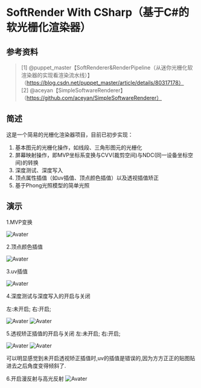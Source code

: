 # SoftRender With CSharp（基于C#的软光栅化渲染器）
## 参考资料
> [1] @puppet_master【SoftRenderer&RenderPipeline（从迷你光栅化软渲染器的实现看渲染流水线）】（https://blog.csdn.net/puppet_master/article/details/80317178）  
> [2] @aceyan【SimpleSoftwareRenderer】（https://github.com/aceyan/SimpleSoftwareRenderer）
## 简述
这是一个简易的光栅化渲染器项目，目前已初步实现：

1. 基本图元的光栅化操作，如线段、三角形图元的光栅化
2. 屏幕映射操作，即MVP坐标系变换与CVV(裁剪空间)与NDC(同一设备坐标空间)的转换
3. 深度测试、深度写入
4. 顶点属性插值（如uv插值、顶点颜色插值）以及透视插值矫正
5. 基于Phong光照模型的简单光照

## 演示

1.MVP变换

![Avater](readmeImage/顶点的MVP变换.gif)

2.顶点颜色插值

![Avater](readmeImage/顶点颜色插值.gif)

3.uv插值

![Avater](readmeImage/uv插值.gif)

4.深度测试与深度写入的开启与关闭

左:未开启;   右:开启;

![Avater](readmeImage/未开启深度测试与深度写入.gif) ![Avater](readmeImage/uv插值.gif)

5.透视矫正插值的开启与关闭
左:未开启;   右:开启;

![Avater](readmeImage/未开启透视矫正插值.png) ![Avater](readmeImage/开启透视矫正插值.png)

可以明显感觉到未开启透视矫正插值时,uv的插值是错误的,因为方方正正的贴图贴进去之后角度变得倾斜了.

6.开启漫反射与高光反射
![Avater](readmeImage/漫反射光照.gif)

